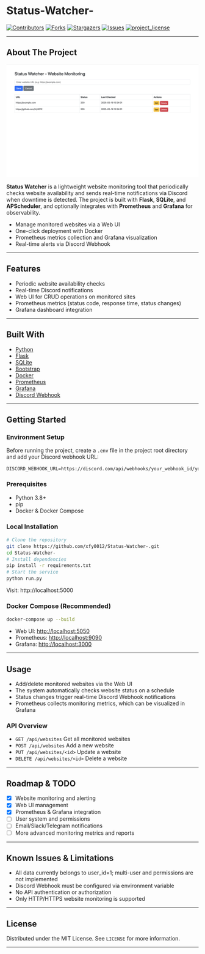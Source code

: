 # Status-Watcher-

[![Contributors][contributors-shield]][contributors-url]
[![Forks][forks-shield]][forks-url]
[![Stargazers][stars-shield]][stars-url]
[![Issues][issues-shield]][issues-url]
[![project_license][license-shield]][license-url]

---

## About The Project

![Web UI Screenshot](assets/web_ui.png)

**Status Watcher** is a lightweight website monitoring tool that periodically checks website availability and sends real-time notifications via Discord when downtime is detected. The project is built with **Flask**, **SQLite**, and **APScheduler**, and optionally integrates with **Prometheus** and **Grafana** for observability.

- Manage monitored websites via a Web UI
- One-click deployment with Docker
- Prometheus metrics collection and Grafana visualization
- Real-time alerts via Discord Webhook

---

## Features
- Periodic website availability checks
- Real-time Discord notifications
- Web UI for CRUD operations on monitored sites
- Prometheus metrics (status code, response time, status changes)
- Grafana dashboard integration

---

## Built With
* [Python](https://www.python.org/)
* [Flask](https://flask.palletsprojects.com/)
* [SQLite](https://www.sqlite.org/)
* [Bootstrap](https://getbootstrap.com/)
* [Docker](https://www.docker.com/)
* [Prometheus](https://prometheus.io/)
* [Grafana](https://grafana.com/)
* [Discord Webhook](https://discord.com/developers/docs/resources/webhook)

---

## Getting Started

### Environment Setup
Before running the project, create a `.env` file in the project root directory and add your Discord webhook URL:

```env
DISCORD_WEBHOOK_URL=https://discord.com/api/webhooks/your_webhook_id/your_webhook_token
```

### Prerequisites
- Python 3.8+
- pip
- Docker & Docker Compose

### Local Installation
```bash
# Clone the repository
git clone https://github.com/xfy0012/Status-Watcher-.git
cd Status-Watcher-
# Install dependencies
pip install -r requirements.txt
# Start the service
python run.py
```
Visit: http://localhost:5000

### Docker Compose (Recommended)
```bash
docker-compose up --build
```
- Web UI: [http://localhost:5050](http://localhost:5050)
- Prometheus: [http://localhost:9090](http://localhost:9090)
- Grafana: [http://localhost:3000](http://localhost:3000)

---

## Usage
- Add/delete monitored websites via the Web UI
- The system automatically checks website status on a schedule
- Status changes trigger real-time Discord Webhook notifications
- Prometheus collects monitoring metrics, which can be visualized in Grafana

### API Overview
- `GET /api/websites` Get all monitored websites
- `POST /api/websites` Add a new website
- `PUT /api/websites/<id>` Update a website
- `DELETE /api/websites/<id>` Delete a website

---

## Roadmap & TODO
- [x] Website monitoring and alerting
- [x] Web UI management
- [x] Prometheus & Grafana integration
- [ ] User system and permissions
- [ ] Email/Slack/Telegram notifications
- [ ] More advanced monitoring metrics and reports

---

## Known Issues & Limitations
- All data currently belongs to user_id=1; multi-user and permissions are not implemented
- Discord Webhook must be configured via environment variable
- No API authentication or authorization
- Only HTTP/HTTPS website monitoring is supported

---

## License

Distributed under the MIT License. See `LICENSE` for more information.

---

[contributors-shield]: https://img.shields.io/github/contributors/xfy0012/Status-Watcher-.svg?style=for-the-badge
[contributors-url]: https://github.com/xfy0012/Status-Watcher-/graphs/contributors
[forks-shield]: https://img.shields.io/github/forks/xfy0012/Status-Watcher-.svg?style=for-the-badge
[forks-url]: https://github.com/xfy0012/Status-Watcher-/network/members
[stars-shield]: https://img.shields.io/github/stars/xfy0012/Status-Watcher-.svg?style=for-the-badge
[stars-url]: https://github.com/xfy0012/Status-Watcher-/stargazers
[issues-shield]: https://img.shields.io/github/issues/xfy0012/Status-Watcher-.svg?style=for-the-badge
[issues-url]: https://github.com/xfy0012/Status-Watcher-/issues
[license-shield]: https://img.shields.io/github/license/xfy0012/Status-Watcher-.svg?style=for-the-badge
[license-url]: https://github.com/xfy0012/Status-Watcher-/blob/main/LICENSE



